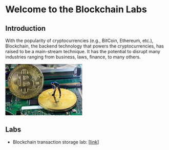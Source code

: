 Welcome to the Blockchain Labs 
===

Introduction
---

With the popularity of cryptocurrencies (e.g., BitCoin, Ethereum, etc.), Blockchain, the backend technology that powers the cryptocurrencies, has raised to be a main-stream technique. It has the potential to disrupt many industries ranging from business, laws, finance, to many others. 

![](../../img/bitcoin-miners-e1477665223385.jpg)

Labs
---

- Blockchain transaction storage lab: [[link](labs/lab3.md)]
